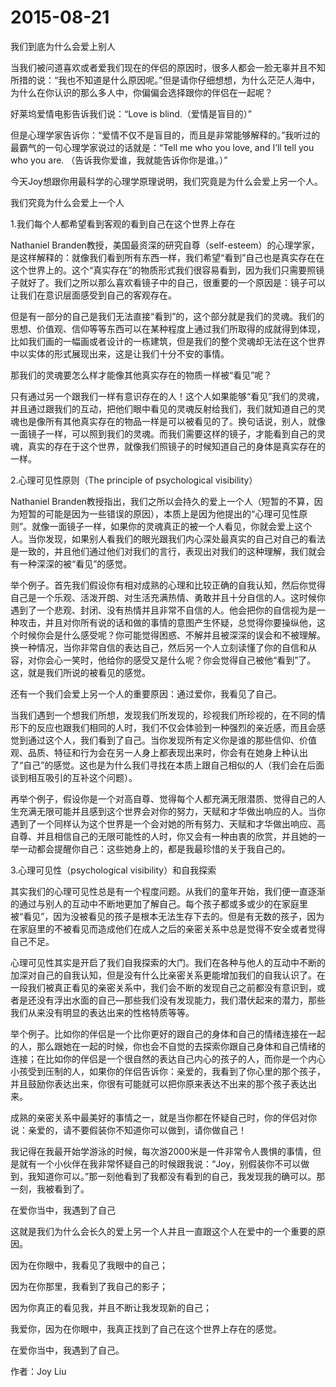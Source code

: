 # 2015-08-21

我们到底为什么会爱上别人

当我们被问道喜欢或者爱我们现在的伴侣的原因时，很多人都会一脸无辜并且不知所措的说：“我也不知道是什么原因呢。”但是请你仔细想想，为什么茫茫人海中，为什么在你认识的那么多人中，你偏偏会选择跟你的伴侣在一起呢？

好莱坞爱情电影告诉我们说：“Love is blind.（爱情是盲目的）”

但是心理学家告诉你：“爱情不仅不是盲目的，而且是非常能够解释的。”我听过的最霸气的一句心理学家说过的话就是：“Tell me who you love, and I’ll tell you who you are. （告诉我你爱谁，我就能告诉你你是谁。）”

今天Joy想跟你用最科学的心理学原理说明，我们究竟是为什么会爱上另一个人。

我们究竟为什么会爱上一个人

1.我们每个人都希望看到客观的看到自己在这个世界上存在

Nathaniel Branden教授，美国最资深的研究自尊（self-esteem）的心理学家，是这样解释的：就像我们看到所有东西一样，我们希望“看到”自己也是真实存在在这个世界上的。这个“真实存在”的物质形式我们很容易看到，因为我们只需要照镜子就好了。我们之所以那么喜欢看镜子中的自己，很重要的一个原因是：镜子可以让我们在意识层面感受到自己的客观存在。

但是有一部分的自己是我们无法直接“看到”的，这个部分就是我们的灵魂。我们的思想、价值观、信仰等等东西可以在某种程度上通过我们所取得的成就得到体现，比如我们画的一幅画或者设计的一栋建筑，但是我们的整个灵魂却无法在这个世界中以实体的形式展现出来，这是让我们十分不安的事情。

那我们的灵魂要怎么样才能像其他真实存在的物质一样被“看见”呢？

只有通过另一个跟我们一样有意识存在的人！这个人如果能够“看见”我们的灵魂，并且通过跟我们的互动，把他们眼中看见的灵魂反射给我们，我们就知道自己的灵魂也是像所有其他真实存在的物品一样是可以被看见的了。换句话说，别人，就像一面镜子一样，可以照到我们的灵魂。而我们需要这样的镜子，才能看到自己的灵魂，真实的存在于这个世界，就像我们照镜子的时候知道自己的身体是真实存在的一样。

2.心理可见性原则（The principle of psychological visibility）

Nathaniel Branden教授指出，我们之所以会持久的爱上一个人（短暂的不算，因为短暂的可能是因为一些错误的原因），本质上是因为他提出的“心理可见性原则”。就像一面镜子一样，如果你的灵魂真正的被一个人看见，你就会爱上这个人。当你发现，如果别人看我们的眼光跟我们内心深处最真实的自己对自己的看法是一致的，并且他们通过他们对我们的言行，表现出对我们的这种理解，我们就会有一种深深的被“看见”的感觉。

举个例子。首先我们假设你有相对成熟的心理和比较正确的自我认知，然后你觉得自己是一个乐观、活泼开朗、对生活充满热情、勇敢并且十分自信的人。这时候你遇到了一个悲观、封闭、没有热情并且非常不自信的人。他会把你的自信视为是一种攻击，并且对你所有说的话和做的事情的意图产生怀疑，总觉得你要操纵他，这个时候你会是什么感受呢？你可能觉得困惑、不解并且被深深的误会和不被理解。换一种情况，当你非常自信的表达自己，然后另一个人立刻读懂了你的自信和从容，对你会心一笑时，他给你的感受又是什么呢？你会觉得自己被他“看到”了。这，就是我们所说的被看见的感觉。

还有一个我们会爱上另一个人的重要原因：通过爱你，我看见了自己。

当我们遇到一个想我们所想，发现我们所发现的，珍视我们所珍视的，在不同的情形下的反应也跟我们相同的人时，我们不仅会体验到一种强烈的亲近感，而且会感觉到通过这个人，我们看到了自己。当你发现所有定义你是谁的那些信仰、价值观、品质、特征和行为会在另一人身上都表现出来时，你会有在她身上种认出了“自己”的感觉。这也是为什么我们寻找在本质上跟自己相似的人（我们会在后面谈到相互吸引的互补这个问题）。

再举个例子，假设你是一个对高自尊、觉得每个人都充满无限潜质、觉得自己的人生充满无限可能并且感到这个世界会对你的努力，天赋和才华做出响应的人。当你遇到了一个同样认为这个世界是一个会对她的所有努力、天赋和才华做出响应、高自尊、并且相信自己的无限可能性的人时，你又会有一种由衷的欣赏，并且她的一举一动都会提醒你自己：这些她身上的，都是我最珍惜的关于我自己的。

3.心理可见性（psychological visibility）和自我探索

其实我们的心理可见性总是有一个程度问题。从我们的童年开始，我们便一直逐渐的通过与别人的互动中不断地更加了解自己。每个孩子都或多或少的在家庭里被“看见”，因为没被看见的孩子是根本无法生存下去的。但是有无数的孩子，因为在家庭里的不被看见而造成他们在成人之后的亲密关系中总是觉得不安全或者觉得自己不足。

心理可见性其实是开启了我们自我探索的大门。我们在各种与他人的互动中不断的加深对自己的自我认知，但是没有什么比亲密关系更能增加我们的自我认识了。在一段我们被真正看见的亲密关系中，我们会不断的发现自己之前都没有意识到，或者是还没有浮出水面的自己—那些我们没有发现能力，我们潜伏起来的潜力，那些我们从来没有明显的表达出来的性格特质等等。

举个例子。比如你的伴侣是一个比你更好的跟自己的身体和自己的情绪连接在一起的人，那么跟她在一起的时候，你也会不自觉的去探索你跟自己身体和自己情绪的连接；在比如你的伴侣是一个很自然的表达自己内心的孩子的人，而你是一个内心小孩受到压制的人，如果你的伴侣告诉你：亲爱的，我看到了你心里的那个孩子，并且鼓励你表达出来，你很有可能就可以把你原来表达不出来的那个孩子表达出来。

成熟的亲密关系中最美好的事情之一，就是当你都在怀疑自己时，你的伴侣对你说：亲爱的，请不要假装你不知道你可以做到，请你做自己！

我记得在我最开始学游泳的时候，每次游2000米是一件非常令人畏惧的事情，但是就有一个小伙伴在我非常怀疑自己的时候跟我说：“Joy，别假装你不可以做到，我知道你可以。”那一刻他看到了我都没有看到的自己，我发现我的确可以。那一刻，我被看到了。

在爱你当中，我遇到了自己

这就是我们为什么会长久的爱上另一个人并且一直跟这个人在爱中的一个重要的原因。

因为在你眼中，我看见了我眼中的自己；

因为在你那里，我看到了我自己的影子；

因为你真正的看见我，并且不断让我发现新的自己；

我爱你，因为在你眼中，我真正找到了自己在这个世界上存在的感觉。

在爱你当中，我遇到了自己。

作者：Joy Liu
